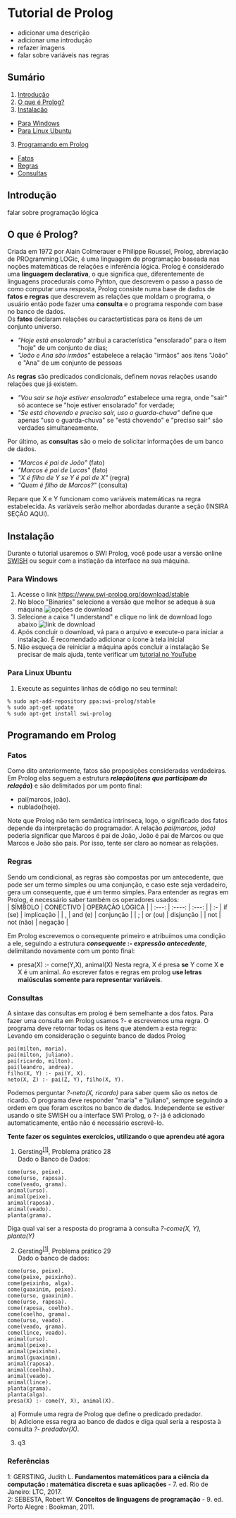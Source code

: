 # Tutorial de Prolog
- adicionar uma descrição
- adicionar uma introdução
- refazer imagens
- falar sobre variáveis nas regras

## Sumário
1. [Introdução](#ancora0)
2. [O que é Prolog?](#ancora1)  
3. [Instalação](#ancora2)
- [Para Windows](#ancora2-1)
- [Para Linux Ubuntu](#ancora2-2)
3. [Programando em Prolog](#ancora3)
  - [Fatos](#ancora3-1)
  - [Regras](#ancora3-2)
  - [Consultas](#ancora3-3)


<a id="ancora0"></a>
## Introdução
falar sobre programação lógica

  
<a id="ancora1"></a>
## O que é Prolog?  
Criada em 1972 por Alain Colmerauer e Philippe Roussel, Prolog, abreviação de PROgramming LOGic, é uma linguagem de programação baseada nas noções matemáticas de relações e inferência lógica. Prolog é considerado uma **linguagem declarativa**, o que significa que, diferentemente de linguagens procedurais como Pyhton, que descrevem o passo a passo de como computar uma resposta, Prolog consiste numa base de dados de **fatos e regras** que descrevem as relações que moldam o programa, o usuário então pode fazer uma **consulta** e o programa responde com base no banco de dados.  
Os **fatos** declaram relações ou caractertísticas para os itens de um conjunto universo.  
  
- *"Hoje está ensolarado"* atribui a característica "ensolarado" para o item "hoje" de um conjunto de dias;  
- *"João e Ana são irmãos"*  estabelece a relação "irmãos" aos itens "João" e "Ana" de um conjunto de pessoas
  
As **regras** são predicados condicionais, definem novas relações usando relações que já existem.  
- *"Vou sair se hoje estiver ensolarado"* estabelece uma regra, onde "sair" só acontece se "hoje estiver ensolarado" for verdade;  
- *"Se está chovendo e preciso sair, uso o guarda-chuva"*  define que apenas "uso o guarda-chuva" se "está chovendo" e "preciso sair" são verdades simultaneamente.
  
Por último, as **consultas** são o meio de solicitar informações de um banco de dados.  
- *"Marcos é pai de João"* (fato)  
- *"Marcos é pai de Lucas"* (fato)  
- *"X é filho de Y se Y é pai de X"* (regra)  
- *"Quem é filho de Marcos?"* (consulta)

Repare que X e Y funcionam como variáveis matemáticas na regra estabelecida. As variáveis serão melhor abordadas durante a seção (INSIRA SEÇÃO AQUI).
  
  
    
<a id="ancora2"></a>
## Instalação  
Durante o tutorial usaremos o SWI Prolog, você pode usar a versão online [SWISH](https://swish.swi-prolog.org) ou seguir com a instlação da interface na sua máquina.

<a id="ancora2-1"></a>
### Para Windows
1. Acesse o link <https://www.swi-prolog.org/download/stable>  
2. No bloco "Binaries" selecione a versão que melhor se adequa à sua máquina
![opções de download](imagens/downloads.png)  
3. Selecione a caixa "I understand" e clique no link de download logo abaixo
![link de download](imagens/confirma.png)
4. Após concluir o download, vá para o arquivo e execute-o para iniciar a instalação. É recomendado adicionar o ícone à tela inicial
5. Não esqueça de reiniciar a máquina após concluir a instalação
Se precisar de mais ajuda, tente verificar um [tutorial no YouTube](https://www.youtube.com/watch?v=vnGWJxl1Cbk)

<a id="ancora2-2"></a>
### Para Linux Ubuntu  
1. Execute as seguintes linhas de código no seu terminal:  
```
% sudo apt-add-repository ppa:swi-prolog/stable
% sudo apt-get update
% sudo apt-get install swi-prolog
```
  
<a id="ancora3"></a>
## Programando em Prolog

<a id="ancora3-1"></a>
### Fatos
Como dito anteriormente, fatos são proposições consideradas verdadeiras. Em Prolog elas seguem a estrutura ***relação*(*itens que participam da relação*)** e são delimitados por um ponto final:
- pai(marcos, joão).  
- nublado(hoje).
  
Note que Prolog não tem semântica intrínseca, logo, o significado dos fatos depende da interpretação do programador. A relação *pai(marcos, joão)* poderia significar que Marcos é pai de João, João é pai de Marcos ou que Marcos e João são pais. Por isso, tente ser claro ao nomear as relações.

<a id="ancora3-2"></a>
### Regras  
Sendo um condicional, as regras são compostas por um antecedente, que pode ser um termo simples ou uma conjunção, e caso este seja verdadeiro, gera um consequente, que é um termo simples. Para entender as regras em Prolog, é necessário saber também os operadores usados:  
| SÍMBOLO |   CONECTIVO  | OPERAÇÃO LÓGICA |
| :---:   |    :----:    |     :---:    |
| :-      | if (se)      | implicação   |
| ,       | and (e)      | conjunção    |
| ;       | or (ou)      | disjunção    |
| not     | not (não)    | negação      |  
  
Em Prolog escrevemos o consequente primeiro e atribuímos uma condição a ele, seguindo a estrutura ***consequente* :- *expressão antecedente***, delimitando novamente com um ponto final:
- presa(X) :- come(Y,X), animal(X)
Nesta regra, X é presa **se** Y come X **e** X é um animal. Ao escrever fatos e regras em prolog **use letras maiúsculas somente para representar variáveis**.

<a id="ancora3-3"></a>
### Consultas
A sintaxe das consultas em prolog é bem semelhante a dos fatos. Para fazer uma consulta em Prolog usamos ?- e escrevemos uma regra. O programa deve retornar todas os itens que atendem a esta regra:  
Levando em consideração o seguinte banco de dados Prolog
```
pai(milton, maria).
pai(milton, juliano).
pai(ricardo, milton).
pai(leandro, andrea).
filho(X, Y) :- pai(Y, X).
neto(X, Z) :- pai(Z, Y), filho(X, Y).
```
Podemos perguntar *?-neto(X, ricardo)* para saber quem são os netos de ricardo. O programa deve responder "maria" e "juliano", sempre seguindo a ordem em que foram escritos no banco de dados. Independente se estiver usando o site SWISH ou a interface SWI Prolog, o ?- já é adicionado automaticamente, então não é necessário escrevê-lo.  
  
**Tente fazer os seguintes exercícios, utilizando o que aprendeu até agora**  
1. Gersting<sup>[[1]](#ref_gersting)</sup>, Problema prático 28  
   Dado o Banco de Dados:
```
come(urso, peixe).
come(urso, raposa).
come(veado, grama).
animal(urso).
animal(peixe).
animal(raposa).
animal(veado).
planta(grama).
```
Diga qual vai ser a resposta do programa à consulta *?-come(X, Y), planta(Y)*  

  
2. Gersting<sup>[[1]](#ref_gersting)</sup>, Problema prático 29  
   Dado o banco de dados:
```
come(urso, peixe).
come(peixe, peixinho).
come(peixinho, alga).
come(guaxinim, peixe).
come(urso, guaxinim).
come(urso, raposa).
come(raposa, coelho).
come(coelho, grama).
come(urso, veado).
come(veado, grama).
come(lince, veado).
animal(urso).
animal(peixe).
animal(peixinho).
animal(guaxinim).
animal(raposa).
animal(coelho).
animal(veado).
animal(lince).
planta(grama).
planta(alga).
presa(X) :- come(Y, X), animal(X).
```
&nbsp;&nbsp;a) Formule uma regra de Prolog que define o predicado predador.  
&nbsp;&nbsp;b) Adicione essa regra ao banco de dados e diga qual seria a resposta à consulta *?- predador(X)*.  

  
3. q3




  
### Referências
<a id="ref_gersting"></a> 1: GERSTING, Judith L. **Fundamentos matemáticos para a ciência da computação : matemática discreta e suas aplicações** - 7. ed. Rio de Janeiro: LTC, 2017.  
<a id="ref_sebesta"></a> 2: SEBESTA, Robert W. **Conceitos de linguagens de programação** - 9. ed. Porto Alegre : Bookman, 2011.

